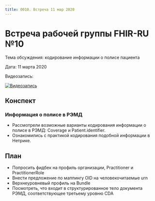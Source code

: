 ```yaml
---
title: 0010. Встреча 11 мар 2020
---
```


# Встреча рабочей группы FHIR-RU №10

Тема обсуждения: кодирование информации о полисе пациента

Дата: 11 марта 2020

Видеозапись:

[![Видеозапись](http://img.youtube.com/vi/ieOh51lrLYM/0.jpg)](http://www.youtube.com/watch?v=ieOh51lrLYM)

## Конспект

### Информация о полисе в РЭМД

- Рассмотрели возможные варианты кодирования информации о полисе в РЭМД: Coverage и Patient.identifier. 
- Ознакомились с практикой кодирования подобной информации в Нетрике.

## План

- Попросить фидбек на профиль организации, Practitioner и PractitionerRole
- Внести предложение по маппингу OID на человекочитаемые urn
- Верхнеуровневый профиль на Bundle
- Посмотреть, что входит в структурированное тело документа РЭМД, соответствующее третьему уровню CDA